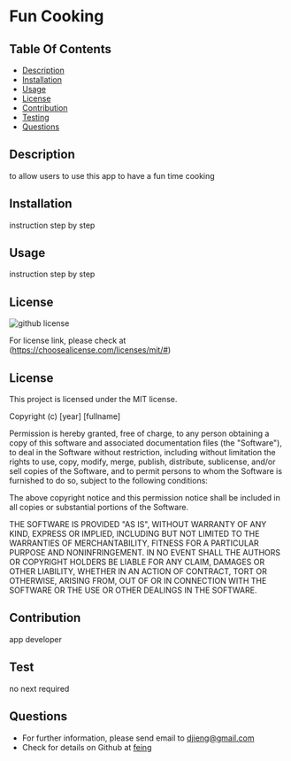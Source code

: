 # Fun Cooking

## Table Of Contents 
  * [Description](#description)
  * [Installation](#installation) 
  * [Usage](#usage) 
  * [License](#license) 
  * [Contribution](#contribution)
  * [Testing](#testing)
  * [Questions](#questions)
 
## Description
  to allow users to use this app to have a fun time cooking

## Installation
  instruction step by step

## Usage
  instruction step by step

## License 
  ![github license](https://img.shields.io/badge/license-MIT-blueviolet.png) 
  
 For license link, please check at (https://choosealicense.com/licenses/mit/#)

  
## License

This project is licensed under the MIT license.

Copyright (c) [year] [fullname]

Permission is hereby granted, free of charge, to any person obtaining a copy
of this software and associated documentation files (the "Software"), to deal
in the Software without restriction, including without limitation the rights
to use, copy, modify, merge, publish, distribute, sublicense, and/or sell
copies of the Software, and to permit persons to whom the Software is
furnished to do so, subject to the following conditions:

The above copyright notice and this permission notice shall be included in all
copies or substantial portions of the Software.

THE SOFTWARE IS PROVIDED "AS IS", WITHOUT WARRANTY OF ANY KIND, EXPRESS OR
IMPLIED, INCLUDING BUT NOT LIMITED TO THE WARRANTIES OF MERCHANTABILITY,
FITNESS FOR A PARTICULAR PURPOSE AND NONINFRINGEMENT. IN NO EVENT SHALL THE
AUTHORS OR COPYRIGHT HOLDERS BE LIABLE FOR ANY CLAIM, DAMAGES OR OTHER
LIABILITY, WHETHER IN AN ACTION OF CONTRACT, TORT OR OTHERWISE, ARISING FROM,
OUT OF OR IN CONNECTION WITH THE SOFTWARE OR THE USE OR OTHER DEALINGS IN THE
SOFTWARE.


## Contribution
  app developer

## Test
  no next required

## Questions
  * For further information, please send email to djieng@gmail.com
  * Check for details on Github at [feing](https://github.com/feing)
